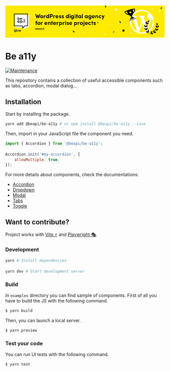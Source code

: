 [![Be API Github Banner](.github/banner-github.png)](https://beapi.fr)

# Be a11y
[![Maintenance](https://img.shields.io/badge/Maintained%3F-yes-green.svg)](https://GitHub.com/BeAPI/be-a11y/graphs/commit-activity)

This repository contains a collection of useful accessible components such as tabs, accordion, modal dialog...

## Installation

Start by installing the package.

```bash
yarn add @beapi/be-a11y # or npm install @beapi/be-a11y --save
```
Then, import in your JavaScript file the component you need.

```js
import { Accordion } from '@beapi/be-a11y';

Accordion.init('#my-accordion', {
    allowMultiple: true,
});
```

For more details about components, check the documentations:
*   [Accordion](examples/accessible-accordion/)
*   [Dropdown](examples/accessible-dropdown/)
*   [Modal](examples/accessible-modal/)
*   [Tabs](examples/accessible-tabs/)
*   [Toggle](examples/accessible-toggle/)

## Want to contribute?

Project works with [Vite ⚡](https://vitejs.dev/) and [Playwright 🎭](https://playwright.dev/).

### Development

```bash
yarn # Install dependencies

yarn dev # Start development server
```

### Build

In `examples` directory you can find sample of components. First of all you have to build the JS with the following command.
```bash
$ yarn build
```

Then, you can launch a local server.
```bash
$ yarn preview
```

### Test your code

You can run UI tests with the following command.
```bash
$ yarn test
```
